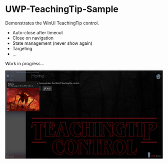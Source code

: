 # UWP-TeachingTip-Sample
Demonstrates the WinUI TeachingTip control.
* Auto-close after timeout
* Close on navigation
* State management (never show again)
* Targeting
* ...

Work in progress...

![Screenshot](Assets/HomePage.png?raw=true)
